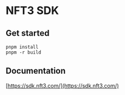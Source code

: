 # NFT3 SDK

## Get started

```shell
pnpm install
pnpm -r build
```

## Documentation

[https://sdk.nft3.com/](https://sdk.nft3.com/)
